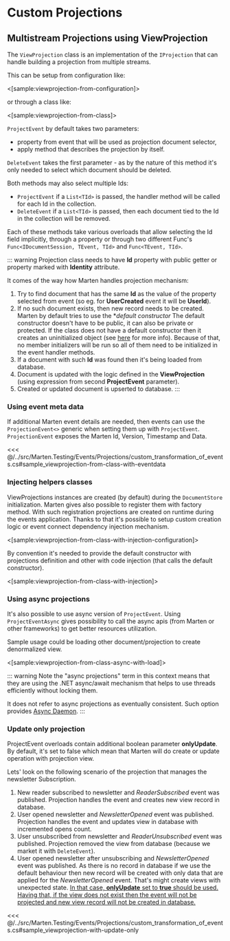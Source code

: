 # Custom Projections

## Multistream Projections using ViewProjection

The `ViewProjection` class is an implementation of the `IProjection` that can handle building a projection from multiple streams.

This can be setup from configuration like:

<[sample:viewprojection-from-configuration]>

or through a class like:

<[sample:viewprojection-from-class]>

`ProjectEvent` by default takes two parameters:

* property from event that will be used as projection document selector,
* apply method that describes the projection by itself.

`DeleteEvent` takes the first parameter - as by the nature of this method it's only needed to select which document should be deleted.

Both methods may also select multiple Ids:

* `ProjectEvent` if a `List<TId>` is passed, the handler method will be called for each Id in the collection.
* `DeleteEvent` if a `List<TId>` is passed, then each document tied to the Id in the collection will be removed.

Each of these methods take various overloads that allow selecting the Id field implicitly, through a property or through two different Func's `Func<IDocumentSession, TEvent, TId>` and `Func<TEvent, TId>`.

::: warning
Projection class needs to have **Id** property with public getter or property marked with **Identity** attribute.

It comes of the way how Marten handles projection mechanism:

1. Try to find document that has the same **Id** as the value of the property selected from event (so eg. for **UserCreated** event it will be **UserId**).
1. If no such document exists, then new record needs to be created. Marten by default tries to use the **default constructor*
    The default constructor doesn't have to be public, it can also be private or protected.
    If the class does not have a default constructor then it creates an uninitialized object (see [here](https://docs.microsoft.com/en-us/dotnet/api/system.runtime.serialization.formatterservices.getuninitializedobject?view=netframework-4.8) for more info).
    Because of that, no member initializers will be run so all of them need to be initialized in the event handler methods.
1. If a document with such **Id** was found then it's being loaded from database.
1. Document is updated with the logic defined in the **ViewProjection** (using expression from second **ProjectEvent** parameter).
1. Created or updated document is upserted to database.
:::

### Using event meta data

If additional Marten event details are needed, then events can use the `ProjectionEvent<>` generic when setting them up with `ProjectEvent`. `ProjectionEvent` exposes the Marten Id, Version, Timestamp and Data.

<<< @/../src/Marten.Testing/Events/Projections/custom_transformation_of_events.cs#sample_viewprojection-from-class-with-eventdata

### Injecting helpers classes

ViewProjections instances are created (by default) during the `DocumentStore` initialization. Marten gives also possible to register them with factory method. With such registration projections are created on runtime during the events application. Thanks to that it's possible to setup custom creation logic or event connect dependency injection mechanism.

<[sample:viewprojection-from-class-with-injection-configuration]>

By convention it's needed to provide the default constructor with projections definition and other with code injection (that calls the default constructor).

<[sample:viewprojection-from-class-with-injection]>

### Using async projections

It's also possible to use async version of `ProjectEvent`. Using `ProjectEventAsync` gives possibility to call the async apis (from Marten or other frameworks) to get better resources utilization.

Sample usage could be loading other document/projection to create denormalized view.

<[sample:viewprojection-from-class-async-with-load]>

::: warning
Note the "async projections" term in this context means that they are using the .NET async/await mechanism that helps to use threads efficiently without locking them.

It does not refer to async projections as eventually consistent. Such option provides [Async Daemon](/guide/events/projections/async-daemon).
:::

### Update only projection

ProjectEvent overloads contain additional boolean parameter **onlyUpdate**. By default, it's set to false which mean that Marten will do create or update operation with projection view.

Lets' look on the following scenario of the projection that manages the newsletter Subscription.

1. New reader subscribed to newsletter and _ReaderSubscribed_ event was published. Projection handles the event and creates new view record in database.
1. User opened newsletter and _NewsletterOpened_ event was published. Projection handles the event and updates view in database with incremented opens count.
1. User unsubscribed from newsletter and _ReaderUnsubscribed_ event was published. Projection removed the view from database (because we market it with `DeleteEvent`).
1. User opened newsletter after unsubscribing and _NewsletterOpened_ event was published. As there is no record in database if we use the default behaviour then new record will be created with only data that are applied for the _NewsletterOpened_ event. That's might create views with unexpected state. <u>In that case, **onlyUpdate** set to **true** should be used. Having that, if the view does not exist then the event will not be projected and new view record will not be created in database.</u>

<<< @/../src/Marten.Testing/Events/Projections/custom_transformation_of_events.cs#sample_viewprojection-with-update-only
